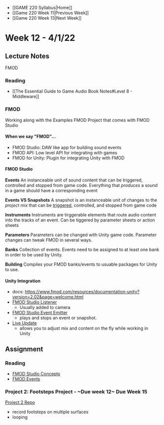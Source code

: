 - [[GAME 220 Syllabus|Home]]
- [[Game 220 Week 11|Previous Week]]
- [[Game 220 Week 13|Next Week]]

# Week 12 - 4/1/22

## Lecture Notes
FMOD

### Reading
- [[The Essential Guide to Game Audio Book Notes#Level 8 - Middleware]]

### FMOD

Working along with the Examples FMOD Project that comes with FMOD Studio

#### When we say "FMOD"...
- FMOD Studio: DAW like app for building sound events
- FMOD API: Low level API for integrating with games
- FMOD for Unity: Plugin for integrating Unity with FMOD

#### FMOD Studio

**Events**
An instanceable unit of sound content that can be triggered, controlled and stopped from game code. Everything that _produces_ a sound in a game should have a corresponding event

**Events VS Snapshots**
A snapshot is an instanceable unit of changes to the _project mix_ that can be [triggered](https://fmod.com/resources/documentation-studio?version=2.02&page=glossary.html#trigger), controlled, and stopped from game code

**Instruments**
Instruments are tirggerable elements that route audio content into the tracks of an event. Can be tiggered by parameter sheets or action sheets

**Parameters**
Parameters can be changed with Unity game code. Parameter changes can tweak FMOD in several ways.

**Banks**
Collection of events. Events need to be assigned to at least one bank in order to be used by Unity.

**Building**
Compiles your FMOD banks/events to usuable packages for Unity to use.

#### Unity Integration
- docs: https://www.fmod.com/resources/documentation-unity?version=2.02&page=welcome.html
- [FMOD Studio Listener](https://www.fmod.com/resources/documentation-unity?version=2.02&page=game-components.html#studio-listener)
	- Usually added to camera
- [FMOD Studio Event Emitter](https://www.fmod.com/resources/documentation-unity?version=2.02&page=game-components.html#studio-event-emitter) 
	- plays and stops an event or snapshot.
- [Live Update](https://www.fmod.com/resources/documentation-unity?version=2.02&page=user-guide.html#connecting-using-live-update)	
	- allows you to adjust mix and content on the fly while working in Unity
	
## Assignment
### Reading
- [FMOD Studio Concepts](https://fmod.com/resources/documentation-studio?version=2.02&page=fmod-studio-concepts.html)
- [FMOD Events](https://fmod.com/resources/documentation-studio?version=2.02&page=authoring-events.html)

### Project 2: Footsteps Project - ~Due week 12~ Due Week 15
[Project 2 Repo](https://github.com/APUGames/Game-220-Project-2-Footsteps)
  - record footsteps on multiple surfaces
  - looping